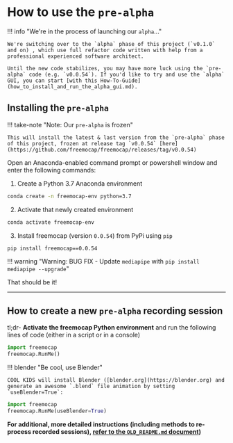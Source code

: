 # How to use the `pre-alpha`


!!! info "We're in the process of launching our `alpha`..."

    We're switching over to the `alpha` phase of this project (`v0.1.0` and on) , which use full refactor code written with help from a professional experienced software architect. 

    Until the new code stabilizes, you may have more luck using the `pre-alpha` code (e.g. `v0.0.54`). If you'd like to try and use the `alpha` GUI, you can start [with this How-To-Guide](how_to_install_and_run_the_alpha_gui.md).

## Installing the `pre-alpha`

!!! take-note "Note: Our `pre-alpha` is frozen"

    This will install the latest & last version from the `pre-alpha` phase of this project, frozen at release tag `v0.0.54` [here](https://github.com/freemocap/freemocap/releases/tag/v0.0.54)

Open an Anaconda-enabled command prompt or powershell window and enter the following commands:

1) Create a Python 3.7 Anaconda environment
```bash 
conda create -n freemocap-env python=3.7
``` 

2) Activate that newly created environment
```bash
conda activate freemocap-env
```
3) Install freemocap (version `0.0.54`)  from PyPi using `pip`
```bash
pip install freemocap==0.0.54
```

!!! warning "Warning: BUG FIX - Update `mediapipe` with `pip install mediapipe --upgrade`"

That should be it!
___
##  How to create a new `pre-alpha` recording session

tl;dr- **Activate the freemocap Python environment** and run the following lines of code (either in a script or in a console)

```python
import freemocap
freemocap.RunMe()
```

!!! blender "Be cool, use Blender"

    COOL KIDS will install Blender ([blender.org](https://blender.org) and generate an awesome `.blend` file animation by setting `useBlender=True`: 

```python
import freemocap
freemocap.RunMe(useBlender=True)
```

**For additional, more detailed instructions (including methods to re-process recorded sessions), [refer to the `OLD_README.md` document](https://github.com/freemocap/freemocap/blob/main/OLD_README.md))**

